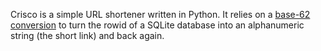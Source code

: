 Crisco is a simple URL shortener written in Python. It relies on a [base-62 conversion](https://gist.github.com/bhelx/778542) to turn the rowid of a SQLite database into an alphanumeric string (the short link) and back again.
